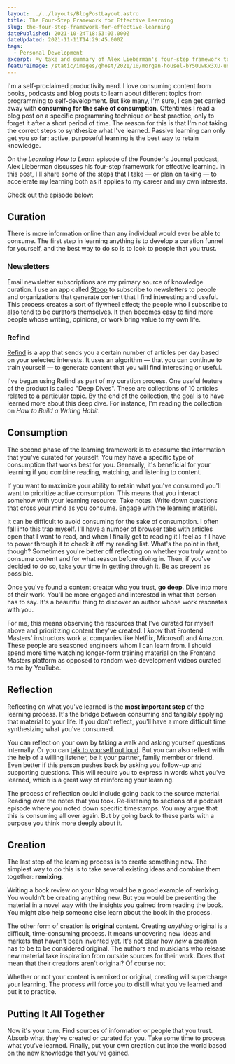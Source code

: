 ```yaml
---
layout: ../../layouts/BlogPostLayout.astro
title: The Four-Step Framework for Effective Learning
slug: the-four-step-framework-for-effective-learning
datePublished: 2021-10-24T18:53:03.000Z
dateUpdated: 2021-11-11T14:29:45.000Z
tags:
  - Personal Development
excerpt: My take and summary of Alex Lieberman's four-step framework to effective learning.
featureImage: /static/images/ghost/2021/10/morgan-housel-bY5OUwKx3XU-unsplash_o.jpg
---
```


I'm a self-proclaimed productivity nerd. I love consuming content from books, podcasts and blog posts to learn about different topics from programming to self-development. But like many, I'm sure, I can get carried away with **consuming for the sake of consumption**. Oftentimes I read a blog post on a specific programming technique or best practice, only to forget it after a short period of time. The reason for this is that I'm not taking the correct steps to synthesize what I've learned. Passive learning can only get you so far; active, purposeful learning is the best way to retain knowledge.

On the _Learning How to Learn_ episode of the Founder's Journal podcast, Alex Lieberman discusses his four-step framework for effective learning. In this post, I'll share some of the steps that I take — or plan on taking — to accelerate my learning both as it applies to my career and my own interests.

Check out the episode below:

## Curation

There is more information online than any individual would ever be able to consume. The first step in learning anything is to develop a curation funnel for yourself, and the best way to do so is to look to people that you trust.

### Newsletters

Email newsletter subscriptions are my primary source of knowledge curation. I use an app called [Stoop](https://stoopinbox.com/) to subscribe to newsletters to people and organizations that generate content that I find interesting and useful. This process creates a sort of flywheel effect; the people who I subscribe to also tend to be curators themselves. It then becomes easy to find more people whose writing, opinions, or work bring value to my own life.

### Refind

[Refind](https://refind.com/) is a app that sends you a certain number of articles per day based on your selected interests. It uses an algorithm — that you can continue to train yourself — to generate content that you will find interesting or useful.

I've begun using Refind as part of my curation process. One useful feature of the product is called "Deep Dives". These are collections of 10 articles related to a particular topic. By the end of the collection, the goal is to have learned more about this deep dive. For instance, I'm reading the collection on _How to Build a Writing Habit_.

## Consumption

The second phase of the learning framework is to consume the information that you've curated for yourself. You may have a specific type of consumption that works best for you. Generally, it's beneficial for your learning if you combine reading, watching, and listening to content.

If you want to maximize your ability to retain what you've consumed you'll want to prioritize active consumption. This means that you interact somehow with your learning resource. Take notes. Write down questions that cross your mind as you consume. Engage with the learning material.

It can be difficult to avoid consuming for the sake of consumption. I often fall into this trap myself. I'll have a number of browser tabs with articles open that I want to read, and when I finally get to reading it I feel as if I have to power through it to check it off my reading list. What's the point in that, though? Sometimes you're better off reflecting on whether you truly want to consume content and for what reason before diving in. Then, if you've decided to do so, take your time in getting through it. Be as present as possible.

Once you've found a content creator who you trust, **go deep**. Dive into more of their work. You'll be more engaged and interested in what that person has to say. It's a beautiful thing to discover an author whose work resonates with you.

For me, this means observing the resources that I've curated for myself above and prioritizing content they've created. I _know_ that Frontend Masters' instructors work at companies like Netflix, Microsoft and Amazon. These people are seasoned engineers whom I can learn from. I should spend more time watching longer-form training material on the Frontend Masters platform as opposed to random web development videos curated to me by YouTube.

## Reflection

Reflecting on what you've learned is the **most important step** of the learning process. It's the bridge between consuming and tangibly applying that material to your life. If you don't reflect, you'll have a more difficult time synthesizing what you've consumed.

You can reflect on your own by taking a walk and asking yourself questions internally. Or you can [talk to yourself out loud](/talking-out-loud/). But you can also reflect with the help of a willing listener, be it your partner, family member or friend. Even better if this person pushes back by asking you follow-up and supporting questions. This will require you to express in words what you've learned, which is a great way of reinforcing your learning.

The process of reflection could include going back to the source material. Reading over the notes that you took. Re-listening to sections of a podcast episode where you noted down specific timestamps. You may argue that this is consuming all over again. But by going back to these parts with a purpose you think more deeply about it.

## Creation

The last step of the learning process is to create something new. The simplest way to do this is to take several existing ideas and combine them together: **remixing**.

Writing a book review on your blog would be a good example of remixing. You wouldn't be creating anything new. But you would be presenting the material in a novel way with the insights you gained from reading the book. You might also help someone else learn about the book in the process.

The other form of creation is **original** content. Creating _anything_ original is a difficult, time-consuming process. It means uncovering new ideas and markets that haven't been invented yet. It's not clear how _new_ a creation has to be to be considered original. The authors and musicians who release new material take inspiration from outside sources for their work. Does that mean that their creations aren't original? Of course not.

Whether or not your content is remixed or original, creating will supercharge your learning. The process will force you to distill what you've learned and put it to practice.

## Putting It All Together

Now it's your turn. Find sources of information or people that you trust. Absorb what they've created or curated for you. Take some time to process what you've learned. Finally, put your own creation out into the world based on the new knowledge that you've gained.
